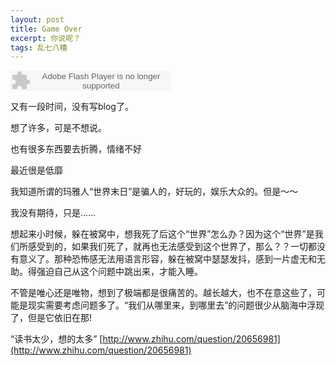 ```yaml
---
layout: post
title: Game Over
excerpt: 你说呢？
tags: 乱七八糟
---
```


<embed src="http://www.xiami.com/widget/0_3686306/singlePlayer.swf" type="application/x-shockwave-flash" width="257" height="33" wmode="transparent"></embed>

又有一段时间，没有写blog了。

想了许多，可是不想说。

也有很多东西要去折腾，情绪不好

最近很是低靡

我知道所谓的玛雅人“世界末日”是骗人的，好玩的，娱乐大众的。但是～～

我没有期待，只是……

想起来小时候，躲在被窝中，想我死了后这个“世界”怎么办？因为这个“世界”是我们所感受到的，如果我们死了，就再也无法感受到这个世界了，那么？？一切都没有意义了。那种恐怖感无法用语言形容，躲在被窝中瑟瑟发抖，感到一片虚无和无助。得强迫自己从这个问题中跳出来，才能入睡。

不管是唯心还是唯物，想到了极端都是很痛苦的。越长越大，也不在意这些了，可能是现实需要考虑问题多了。“我们从哪里来，到哪里去”的问题很少从脑海中浮现了，但是它依旧在那!


“读书太少，想的太多”
[http://www.zhihu.com/question/20656981](http://www.zhihu.com/question/20656981)